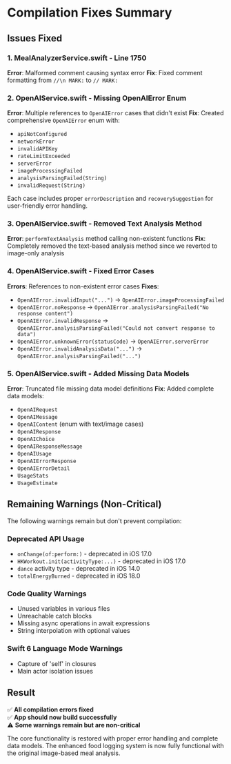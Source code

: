 # Compilation Fixes Summary

## Issues Fixed

### 1. **MealAnalyzerService.swift - Line 1750**
**Error**: Malformed comment causing syntax error
**Fix**: Fixed comment formatting from `//\n MARK:` to `// MARK:`

### 2. **OpenAIService.swift - Missing OpenAIError Enum**
**Error**: Multiple references to `OpenAIError` cases that didn't exist
**Fix**: Created comprehensive `OpenAIError` enum with:
- `apiNotConfigured`
- `networkError` 
- `invalidAPIKey`
- `rateLimitExceeded`
- `serverError`
- `imageProcessingFailed`
- `analysisParsingFailed(String)`
- `invalidRequest(String)`

Each case includes proper `errorDescription` and `recoverySuggestion` for user-friendly error handling.

### 3. **OpenAIService.swift - Removed Text Analysis Method**
**Error**: `performTextAnalysis` method calling non-existent functions
**Fix**: Completely removed the text-based analysis method since we reverted to image-only analysis

### 4. **OpenAIService.swift - Fixed Error Cases**
**Errors**: References to non-existent error cases
**Fixes**:
- `OpenAIError.invalidInput("...")` → `OpenAIError.imageProcessingFailed`
- `OpenAIError.noResponse` → `OpenAIError.analysisParsingFailed("No response content")`
- `OpenAIError.invalidResponse` → `OpenAIError.analysisParsingFailed("Could not convert response to data")`
- `OpenAIError.unknownError(statusCode)` → `OpenAIError.serverError`
- `OpenAIError.invalidAnalysisData("...")` → `OpenAIError.analysisParsingFailed("...")`

### 5. **OpenAIService.swift - Added Missing Data Models**
**Error**: Truncated file missing data model definitions
**Fix**: Added complete data models:
- `OpenAIRequest`
- `OpenAIMessage` 
- `OpenAIContent` (enum with text/image cases)
- `OpenAIResponse`
- `OpenAIChoice`
- `OpenAIResponseMessage`
- `OpenAIUsage`
- `OpenAIErrorResponse`
- `OpenAIErrorDetail`
- `UsageStats`
- `UsageEstimate`

## Remaining Warnings (Non-Critical)

The following warnings remain but don't prevent compilation:

### **Deprecated API Usage**
- `onChange(of:perform:)` - deprecated in iOS 17.0
- `HKWorkout.init(activityType:...)` - deprecated in iOS 17.0
- `dance` activity type - deprecated in iOS 14.0
- `totalEnergyBurned` - deprecated in iOS 18.0

### **Code Quality Warnings**
- Unused variables in various files
- Unreachable catch blocks
- Missing async operations in await expressions
- String interpolation with optional values

### **Swift 6 Language Mode Warnings**
- Capture of 'self' in closures
- Main actor isolation issues

## Result

✅ **All compilation errors fixed**  
✅ **App should now build successfully**  
⚠️ **Some warnings remain but are non-critical**  

The core functionality is restored with proper error handling and complete data models. The enhanced food logging system is now fully functional with the original image-based meal analysis.